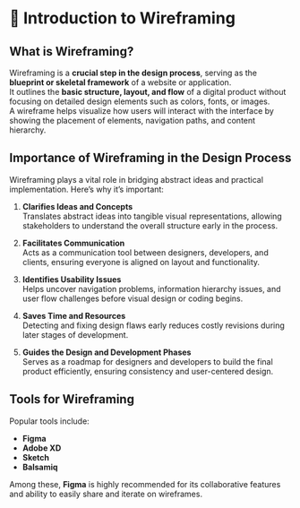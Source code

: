 # 🧭 Introduction to Wireframing

## What is Wireframing?

Wireframing is a **crucial step in the design process**, serving as the **blueprint or skeletal framework** of a website or application.  
It outlines the **basic structure, layout, and flow** of a digital product without focusing on detailed design elements such as colors, fonts, or images.  
A wireframe helps visualize how users will interact with the interface by showing the placement of elements, navigation paths, and content hierarchy.

## Importance of Wireframing in the Design Process

Wireframing plays a vital role in bridging abstract ideas and practical implementation. Here’s why it’s important:

1. **Clarifies Ideas and Concepts**  
   Translates abstract ideas into tangible visual representations, allowing stakeholders to understand the overall structure early in the process.

2. **Facilitates Communication**  
   Acts as a communication tool between designers, developers, and clients, ensuring everyone is aligned on layout and functionality.

3. **Identifies Usability Issues**  
   Helps uncover navigation problems, information hierarchy issues, and user flow challenges before visual design or coding begins.

4. **Saves Time and Resources**  
   Detecting and fixing design flaws early reduces costly revisions during later stages of development.

5. **Guides the Design and Development Phases**  
   Serves as a roadmap for designers and developers to build the final product efficiently, ensuring consistency and user-centered design.

## Tools for Wireframing

Popular tools include:

- **Figma**
- **Adobe XD**
- **Sketch**
- **Balsamiq**

Among these, **Figma** is highly recommended for its collaborative features and ability to easily share and iterate on wireframes.
